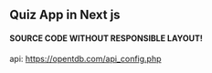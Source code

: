 ## Quiz App in Next js

#### SOURCE CODE WITHOUT RESPONSIBLE LAYOUT!

api: https://opentdb.com/api_config.php
